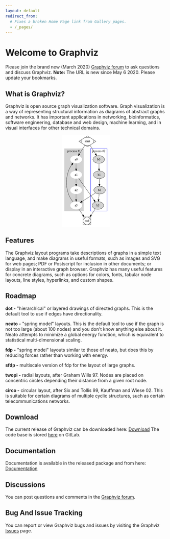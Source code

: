 ```yaml
---
layout: default
redirect_from:
  # Fixes a broken Home Page link from Gallery pages.
  - /_pages/
---
```


# Welcome to Graphviz

Please join the brand new (March 2020) [Graphviz
forum](https://forum.graphviz.org) to ask questions and discuss Graphviz.
**Note:** The URL is new since May 6 2020. Please update your bookmarks.

## What is Graphviz?

Graphviz is open source graph visualization software. Graph visualization is a way of representing structural information as diagrams of abstract graphs and networks. It has important applications in networking, bioinformatics, software engineering, database and web design, machine learning, and in visual interfaces for other technical domains.

<img alt="Cluster" src="/Gallery/directed/cluster.png" style="display:block; height:289px; margin-left:auto; margin-right:auto; width:150px" />

## Features

The Graphviz layout programs take descriptions of graphs in a simple text language, and make diagrams in useful formats, such as images and SVG for web pages; PDF or Postscript for inclusion in other documents; or display in an interactive graph browser. Graphviz has many useful features for concrete diagrams, such as options for colors, fonts, tabular node layouts, line styles, hyperlinks, and custom shapes.

## Roadmap

**dot -** "hierarchical" or layered drawings of directed graphs. This is the default tool to use if edges have directionality.

**neato -** "spring model" layouts. This is the default tool to use if the graph is not too large (about 100 nodes) and you don&#39;t know anything else about it. Neato attempts to minimize a global energy function, which is equivalent to statistical multi-dimensional scaling.

**fdp -** "spring model" layouts similar to those of neato, but does this by reducing forces rather than working with energy.

**sfdp -** multiscale version of fdp for the layout of large graphs.

**twopi -** radial layouts, after Graham Wills 97. Nodes are placed on concentric circles depending their distance from a given root node.

**circo -** circular layout, after Six and Tollis 99, Kauffman and Wiese 02. This is suitable for certain diagrams of multiple cyclic structures, such as certain telecommunications networks. 

## Download

The current release of Graphviz can be downloaded here: [Download](/download)
The code base is stored [here](https://gitlab.com/graphviz/graphviz/) on
GitLab.

## Documentation

Documentation is available in the released package and from here: [Documentation](/documentation)

## Discussions

You can post questions and comments in the [Graphviz forum](https://forum.graphviz.org).

## Bug And Issue Tracking

You can report or view Graphviz bugs and issues by visiting the Graphviz [Issues](https://gitlab.com/graphviz/graphviz/issues) page.

